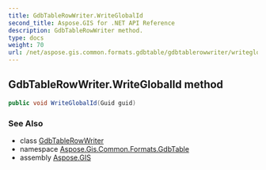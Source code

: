 ```yaml
---
title: GdbTableRowWriter.WriteGlobalId
second_title: Aspose.GIS for .NET API Reference
description: GdbTableRowWriter method. 
type: docs
weight: 70
url: /net/aspose.gis.common.formats.gdbtable/gdbtablerowwriter/writeglobalid/
---
```

## GdbTableRowWriter.WriteGlobalId method

```csharp
public void WriteGlobalId(Guid guid)
```

### See Also

* class [GdbTableRowWriter](../)
* namespace [Aspose.Gis.Common.Formats.GdbTable](../../gdbtablerowwriter/)
* assembly [Aspose.GIS](../../../)


